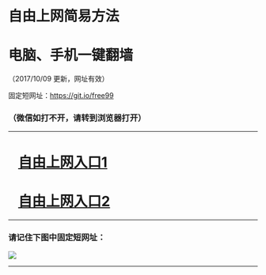 ﻿# 自由上网简易方法

# 电脑、手机一键翻墙

（2017/10/09 更新，网址有效）

固定短网址：https://git.io/free99

### （微信如打不开，请转到浏览器打开）


***





# &nbsp;&nbsp; <a href="http://ft39609768.fwq-tz-1001.info/fwqtz01.html?t=100900114552 " target="_blank">自由上网入口1</a>
# &nbsp;&nbsp; <a href="http://ft1063018814.fwq-tz-1002.info/fwqtz02.html?t=10090014677 " target="_blank">自由上网入口2</a>
***

### 请记住下图中固定短网址：

<img src="https://s3-us-west-2.amazonaws.com/fwq-1001/yjfq-20170905okok.png" /> 


***

